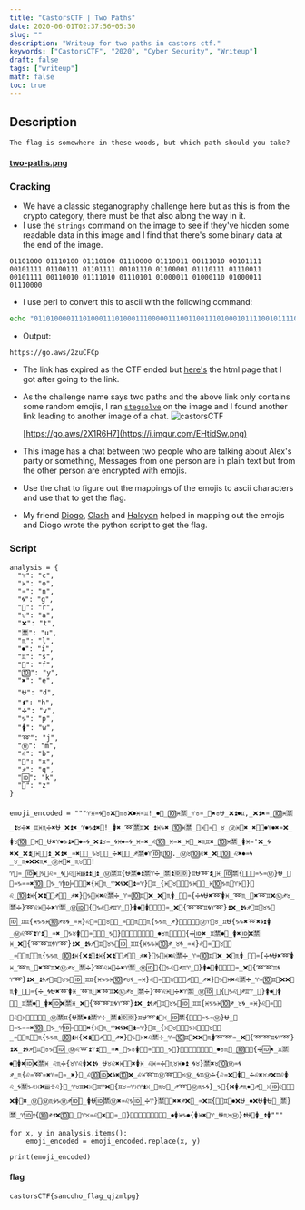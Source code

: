 ```yaml
---
title: "CastorsCTF | Two Paths"
date: 2020-06-01T02:37:56+05:30
slug: ""
description: "Writeup for two paths in castors ctf."
keywords: ["CastorsCTF", "2020", "Cyber Security", "Writeup"]
draft: false
tags: ["writeup"]
math: false
toc: true
---
```


## Description
```
The flag is somewhere in these woods, but which path should you take?
```
#### [two-paths.png](https://github.com/crowded-geek/bin/raw/master/two-paths.png)

### Cracking
- We have a classic steganography challenge here but as this is from the crypto category, there must be that also along the way in it.
- I use the `strings` command on the image to see if they've hidden some readable data in this image and I find that there's some binary data at the end of the image.
```
01101000 01110100 01110100 01110000 01110011 00111010 00101111 00101111 01100111 01101111 00101110 01100001 01110111 01110011 00101111 00110010 01111010 01110101 01000011 01000110 01000011 01110000
```
- I use perl to convert this to ascii with the following command:
```bash
echo "01101000011101000111010001110000011100110011101000101111001011110110011101101111001011100110000101110111011100110010111100110010011110100111010101000011010001100100001101110000" | perl -lpe '$_=pack"B*",$_'
```
- Output:
```
https://go.aws/2zuCFCp
```
- The link has expired as the CTF ended but [here's](https://github.com/crowded-geek/bin/blob/master/decode_this_two_path.html) the html page that I got after going to the link.
- As the challenge name says two paths and the above link only contains some random emojis, I ran [`stegsolve`](https://github.com/zardus/ctf-tools/tree/master/stegsolve) on the image and I found another link leading to another image of a chat.
![castorsCTF](https://i.imgur.com/JgEW7I6.png)

    [https://go.aws/2X1R6H7](https://i.imgur.com/EHtidSw.png)

- This image has a chat between two people who are talking about Alex's party or something, Messages from one person are in plain text but from the other person are encrypted with emojis.
- Use the chat to figure out the mappings of the emojis to ascii characters and use that to get the flag.
- My friend [Diogo](https://github.com/diogoscf), [Clash](https://github.com/aadibajpai) and [Halcyon](https://github.com/Uzay-G) helped in mapping out the emojis and Diogo wrote the python script to get the flag.

### Script
```
analysis = {
  "♈": "c",
  "♓": "o",
  "♒": "n",
  "🌀": "g",
  "🔁": "r",
  "♉": "a",
  "❌": "t",
  "🈲": "u",
  "♏": "l",
  "⏺": "i",
  "♊": "s",
  "💯": "f",
  "🔟": "y",
  "✖": "e",
  "⛎": "d",
  "⏫": "h",
  "➗": "v",
  "♑": "p",
  "🚺": "w",
  "➿": "j",
  "Ⓜ": "m",
  "♌": "b",
  "🔴": "x",
  "♐": "q",
  "🆔": "k",
  "📶": "z"
}

emoji_encoded = """♈♓♒🌀🔁♉❌🈲♏♉❌⏺♓♒♊!_⏺💯_🔟♓🈲_♈♉♒_🔁✖♉⛎_❌⏫⏺♊,_❌⏫✖♒_🔟♓🈲_⏫♉➗✖_♊♓♏➗✖⛎_❌⏫✖_♈⏺♑⏫✖🔁!_🚺✖_➿🈲♊❌_⏫♓♑✖_🔟♓🈲_💯♓🈲♒⛎_♉_Ⓜ♓🔁✖_✖💯💯⏺♈⏺✖♒❌_🚺♉🔟_💯♓🔁_⛎✖♈⏺♑⏫✖🔁⏺♒🌀_❌⏫♉♒_🌀♓⏺♒🌀_♓♒✖_♌🔟_♓♒✖_♓🔁_✖♏♊✖_🔟♓🈲_🚺♓♒'❌_🌀✖❌_❌⏫🔁♓🈲🌀⏫_❌⏫✖_♒✖🔴❌_♑♉🔁❌_➗✖🔁🔟_♐🈲⏺♈🆔♏🔟._Ⓜ♉🔟♌✖_❌🔁🔟_♌✖⏺♒🌀_♉_♏⏺❌❌♏✖_Ⓜ♓🔁✖_♏♉📶🔟!
♈💯♒_🆔⏺🔴♑📶♌♒_🌀🔴♌🔁♓🆔⏫⏫🔴⏫_Ⓜ🈲♊{⛎🈲⏺⏫🈲♈➗_🈲⏫🆔🆔}♊⛎➿⏫💯♓_🆔🈲{🔴🈲⏫♒♑♒Ⓜ}⛎_📶🔁♒♑♒♒✖🔟_💯♑_♈🆔♒🔴🔁🔁✖{♓📶♏_♈❌🌀❌🔁⏫♒♈}🔴♊_{♓💯♉💯⛎➿♑♓🌀❌_♓🔟♑♏💯♈♓🔴}📶♌_🔟⏫♓{❌⏫💯🔴♐🔴💯_♐✖}🔴♑📶♓✖♌🈲➗_♈♒🔟♊🔴❌_❌📶♏🚺_📶⛎♒{➗🌀⛎✖➿🚺♓_➿♏_🔴✖➿♊❌Ⓜ♐♉_🈲➗}➿♌♓💯➗✖♈🈲_Ⓜ🆔🔴{🔁♑♌💯♐♊♈_💯}🚺⏺🔁🚺➿💯➿➿♒_❌💯{➿➿♊🌀♈➿}⏫❌_⏫🌀♐🔁♊⛎♉♑📶🆔_♊♊{♓♑♑♓🔟♐♉🌀_♒♓}♌🔁♒📶📶♉❌🈲_♒🔴🔟♏⛎🆔♏{♑♑♏_♐}💯⏫🔴📶🔟Ⓜ♈💯♉_♊⛎{♑♑✖➿✖🌀⏫🚺_Ⓜ♌➿⏫♈⏫📶_♒✖_🔁♑♉🚺🔟🔟♒🔁📶🈲_♑🔴}🔁➿🆔➿💯💯🔟➗_⏺♉♏🔴🔟🔁🔴{➗🆔✖_♊🈲⏺🔁_🚺✖🆔❌🈲♓_❌💯{➿➿♊🌀♈➿}⏫❌_⏫🌀♐🔁♊⛎♉♑📶🆔_♊♊{♓♑♑♓🔟♐_♉🌀_♒♓}♌🔁♒📶📶♉❌🈲_♒🔴🔟♏⛎🆔♏{♑♑♏_🔟⏫♓{❌⏫💯⏫♓{❌⏫💯🔴♐🔴💯_♐✖}🔴♑📶♓✖♌🈲➗_♈♒🔟♊🔴❌_❌📶♏🚺_📶⛎♒{➗🌀⛎✖➿🚺♓_➿♏_🔴✖➿♊❌Ⓜ♐♉_🈲➗}➿♌♓💯➗✖♈🈲_Ⓜ🆔🔴{🔁♑♌💯♐♊♈_💯}🚺⏺🔁🚺➿💯➿➿♒_❌💯{➿➿♊🌀♈➿}⏫❌_⏫🌀♐🔁♊⛎♉♑📶🆔_♊♊{♓♑♑♓🔟♐♉🌀_♒♓}♌🔁♒📶📶♉❌🈲🔴♐🔴💯_♐✖}🔴♑📶♓✖♌🈲➗_♈♒🔟♊🔴❌❌📶♏🚺_📶⛎♒{➗_🌀⛎✖➿🚺♓_➿♏🔴✖➿♊❌Ⓜ♐♉_🈲➗}➿♌♓💯➗✖♈🈲_Ⓜ🆔_🔴{🔁♑♌💯♐♊♈_💯}🚺⏺🔁🚺➿💯_♊🈲⏺🔁_🚺✖🆔❌🈲♓_❌💯{➿➿♊🌀♈➿}⏫❌_⏫🌀♐🔁♊⛎♉♑📶🆔_♊♊{♓♑♑♓🔟♐_♉🌀_♒♓}♌🔁♒📶🌀🔴♌🔁♓🆔⏫⏫🔴⏫_Ⓜ🈲♊{⛎🈲⏺⏫🈲♈➗_🈲⏫🆔🆔}♊⛎➿⏫💯♓_🆔🈲{🔴🈲⏫♒♑♒Ⓜ}⛎_📶🔁♒♑♒♒✖🔟_💯♑_♈🆔♒🔴🔁🔁✖{♓📶♏_♈❌🌀❌🔁⏫♒♈}🔴♊_{♓💯♉💯⛎➿♑♓🌀❌📶♉❌🈲_♒🔴🔟♏⛎🆔♏{♑♑♏_🔟⏫♓{❌⏫💯🔴♐🔴💯_♐✖}🔴♑📶♓✖♌🈲➗_♈♒🔟♊🔴❌❌📶♏🚺➿➿♒_❌💯{➿➿♊🌀♈➿}⏫❌_⏫🌀♐🔁♊⛎♉♑📶🆔_Ⓜ♌➿⏫♈⏫📶🔴_♒✖_🔁♑♉🚺🔟🔟♒🔁📶🈲_♑🔴}🔁➿🆔➿💯💯🔟➗_⏺♉♏🔴_🔟🔁🔴{➗🆔✖_♊🈲⏺🔁🚺✖🆔❌🈲♓_♌♏➗{♉♈♌🚺❌⏫🌀_⛎♉♌✖♓📶🔟✖🚺♓_♌♓♒➗🔴♏♉♓⏺⏫_🌀♉}🈲✖♉🔟Ⓜ♒🌀♐_♏{♌♒➿♒✖♈♒💯♒_✖}🔴_♌🔟🆔❌🌀✖🔟❌_♌♓➿♊Ⓜ➿🔴💯♉Ⓜ_🌀♊Ⓜ➗{♌♒❌📶🚺💯_➗♌✖♉♐❌♊♌🚺♌_🌀🈲♑♌♓❌🆔➗♌}🔁_♈♉♊❌♓🔁♊♈❌💯{♊♉♒♈♓♈⏫♓_💯♏♉🌀_♐➿📶Ⓜ♏♑🌀}_♑💯{❌🚺♐♏⏺🔁♐🔁_♓🆔♌🔁📶📶❌🚺🔁✖_Ⓜ📶Ⓜ♏🌀♑Ⓜ♐🆔🔴_🚺⛎🆔🈲Ⓜ✖♒♌♑🆔_➗♈}🈲💯❌✖✖♐❌📶_♒❌♊{📶🆔♊➿⏺❌⛎_⏺❌⛎🚺⛎📶_🈲}🈲_♈🆔⏫{🔟♐⏫❌🔟🔴_🔴♈♉♒♌🔁✖🔴💯♒_📶}📶🆔📶📶➿🆔🆔💯🌀_⏺🚺♓♑⏺{🚺♓✖🔁♈_⛎♏♉Ⓜ}⏫⛎💯🚺_⏫🚺"""

for x, y in analysis.items():
    emoji_encoded = emoji_encoded.replace(x, y)

print(emoji_encoded)
```

#### flag
```
castorsCTF{sancoho_flag_qjzmlpg}
```
